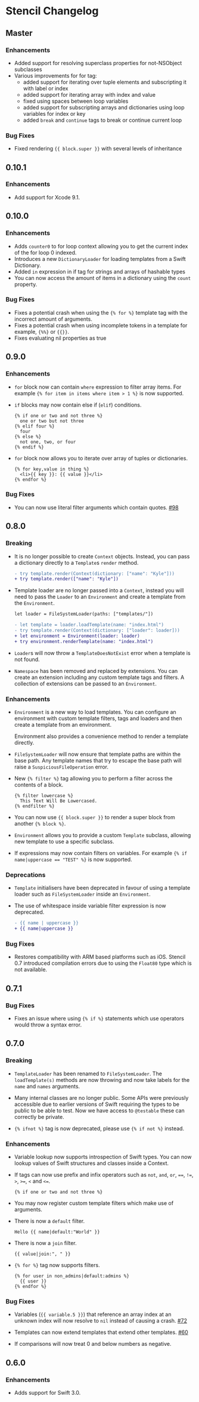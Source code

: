 # Stencil Changelog

## Master

### Enhancements

- Added support for resolving superclass properties for not-NSObject subclasses
- Various improvements for for tag:
  - added support for iterating over tuple elements and subscripting it with label or index
  - added support for iterating array with index and value
  - fixed using spaces between loop variables
  - added support for subscripting arrays and dictionaries using loop variables for index or key
  - added `break` and `continue` tags to break or continue current loop


### Bug Fixes

- Fixed rendering `{{ block.super }}` with several levels of inheritance


## 0.10.1

### Enhancements

- Add support for Xcode 9.1.

## 0.10.0

### Enhancements

- Adds `counter0` to for loop context allowing you to get the current index of
  the for loop 0 indexed.
- Introduces a new `DictionaryLoader` for loading templates from a Swift
  Dictionary.
- Added `in` expression in if tag for strings and arrays of hashable types
- You can now access the amount of items in a dictionary using the `count`
  property.

### Bug Fixes

- Fixes a potential crash when using the `{% for %}` template tag with the
  incorrect amount of arguments.
- Fixes a potential crash when using incomplete tokens in a template for
  example, `{%%}` or `{{}}`.
- Fixes evaluating nil properties as true


## 0.9.0

### Enhancements

- `for` block now can contain `where` expression to filter array items. For example `{% for item in items where item > 1 %}` is now supported.
- `if` blocks may now contain else if (`elif`) conditions.

  ```html+django
  {% if one or two and not three %}
    one or two but not three
  {% elif four %}
    four
  {% else %}
    not one, two, or four
  {% endif %}
  ```

- `for` block now allows you to iterate over array of tuples or dictionaries.

  ```html+django
  {% for key,value in thing %}
    <li>{{ key }}: {{ value }}</li>
  {% endfor %}
  ```

### Bug Fixes

- You can now use literal filter arguments which contain quotes.
  [#98](https://github.com/kylef/Stencil/pull/98)


## 0.8.0

### Breaking

- It is no longer possible to create `Context` objects. Instead, you can pass a
  dictionary directly to a `Template`s `render` method.

  ```diff
  - try template.render(Context(dictionary: ["name": "Kyle"]))
  + try template.render(["name": "Kyle"])
  ```

- Template loader are no longer passed into a `Context`, instead you will need
  to pass the `Loader` to an `Environment` and create a template from the
  `Environment`.

  ```diff
  let loader = FileSystemLoader(paths: ["templates/"])

  - let template = loader.loadTemplate(name: "index.html")
  - try template.render(Context(dictionary: ["loader": loader]))
  + let environment = Environment(loader: loader)
  + try environment.renderTemplate(name: "index.html")
  ```

- `Loader`s will now throw a `TemplateDoesNotExist` error when a template
  is not found.

- `Namespace` has been removed and replaced by extensions. You can create an
  extension including any custom template tags and filters. A collection of
  extensions can be passed to an `Environment`.

### Enhancements

- `Environment` is a new way to load templates. You can configure an
  environment with custom template filters, tags and loaders and then create a
  template from an environment.

  Environment also provides a convenience method to render a template directly.

- `FileSystemLoader` will now ensure that template paths are within the base
  path. Any template names that try to escape the base path will raise a
  `SuspiciousFileOperation` error.

- New `{% filter %}` tag allowing you to perform a filter across the contents
  of a block.

  ```html+django
  {% filter lowercase %}
    This Text Will Be Lowercased.
  {% endfilter %}
  ```

- You can now use `{{ block.super }}` to render a super block from another `{%
  block %}`.

- `Environment` allows you to provide a custom `Template` subclass, allowing
  new template to use a specific subclass.

- If expressions may now contain filters on variables. For example
  `{% if name|uppercase == "TEST" %}` is now supported.

### Deprecations

- `Template` initialisers have been deprecated in favour of using a template
  loader such as `FileSystemLoader` inside an `Environment`.

- The use of whitespace inside variable filter expression is now deprecated.

  ```diff
  - {{ name | uppercase }}
  + {{ name|uppercase }}
  ```

### Bug Fixes

- Restores compatibility with ARM based platforms such as iOS. Stencil 0.7
  introduced compilation errors due to using the `Float80` type which is not
  available.


## 0.7.1

### Bug Fixes

- Fixes an issue where using `{% if %}` statements which use operators would
  throw a syntax error.


## 0.7.0

### Breaking

- `TemplateLoader` has been renamed to `FileSystemLoader`. The
  `loadTemplate(s)` methods are now throwing and now take labels for the `name`
  and `names` arguments.

- Many internal classes are no longer public. Some APIs were previously
  accessible due to earlier versions of Swift requiring the types to be public
  to be able to test. Now we have access to `@testable` these can correctly be
  private.

- `{% ifnot %}` tag is now deprecated, please use `{% if not %}` instead.

### Enhancements

- Variable lookup now supports introspection of Swift types. You can now lookup
  values of Swift structures and classes inside a Context.

- If tags can now use prefix and infix operators such as `not`, `and`, `or`,
  `==`, `!=`, `>`, `>=`, `<` and `<=`.

    ```html+django
    {% if one or two and not three %}
    ```

- You may now register custom template filters which make use of arguments.
- There is now a `default` filter.

    ```html+django
    Hello {{ name|default:"World" }}
    ```

- There is now a `join` filter.

    ```html+django
    {{ value|join:", " }}
    ```

- `{% for %}` tag now supports filters.

    ```html+django
    {% for user in non_admins|default:admins %}
      {{ user }}
    {% endfor %}
    ```

### Bug Fixes

- Variables (`{{ variable.5 }}`) that reference an array index at an unknown
  index will now resolve to `nil` instead of causing a crash.
  [#72](https://github.com/kylef/Stencil/issues/72)

- Templates can now extend templates that extend other templates.
  [#60](https://github.com/kylef/Stencil/issues/60)

- If comparisons will now treat 0 and below numbers as negative.


## 0.6.0

### Enhancements

- Adds support for Swift 3.0.
